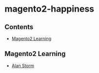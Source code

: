 # magento2-happiness
## Contents
- [Magento2 Learning](#magento2-learning)

## Magento2 Learning
- [Alan Storm](http://alanstorm.com/category/magento-2/)
